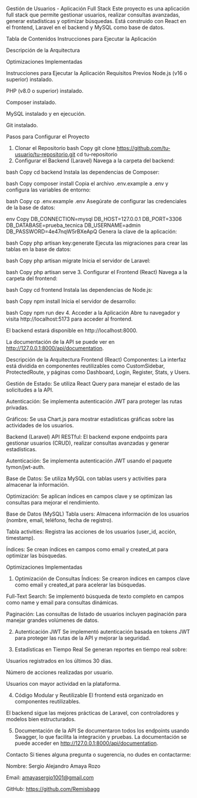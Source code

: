 Gestión de Usuarios - Aplicación Full Stack
Este proyecto es una aplicación full stack que permite gestionar usuarios, realizar consultas avanzadas, generar estadísticas y optimizar búsquedas. Está construido con React en el frontend, Laravel en el backend y MySQL como base de datos.

Tabla de Contenidos
Instrucciones para Ejecutar la Aplicación

Descripción de la Arquitectura

Optimizaciones Implementadas

Instrucciones para Ejecutar la Aplicación
Requisitos Previos
Node.js (v16 o superior) instalado.

PHP (v8.0 o superior) instalado.

Composer instalado.

MySQL instalado y en ejecución.

Git instalado.

Pasos para Configurar el Proyecto
1. Clonar el Repositorio
bash
Copy
git clone https://github.com/tu-usuario/tu-repositorio.git
cd tu-repositorio
2. Configurar el Backend (Laravel)
Navega a la carpeta del backend:

bash
Copy
cd backend
Instala las dependencias de Composer:

bash
Copy
composer install
Copia el archivo .env.example a .env y configura las variables de entorno:

bash
Copy
cp .env.example .env
Asegúrate de configurar las credenciales de la base de datos:

env
Copy
DB_CONNECTION=mysql
DB_HOST=127.0.0.1
DB_PORT=3306
DB_DATABASE=prueba_tecnica
DB_USERNAME=admin
DB_PASSWORD=4e47nqW5rBXeApQ
Genera la clave de la aplicación:

bash
Copy
php artisan key:generate
Ejecuta las migraciones para crear las tablas en la base de datos:

bash
Copy
php artisan migrate
Inicia el servidor de Laravel:

bash
Copy
php artisan serve
3. Configurar el Frontend (React)
Navega a la carpeta del frontend:

bash
Copy
cd frontend
Instala las dependencias de Node.js:

bash
Copy
npm install
Inicia el servidor de desarrollo:

bash
Copy
npm run dev
4. Acceder a la Aplicación
Abre tu navegador y visita http://localhost:5173 para acceder al frontend.

El backend estará disponible en http://localhost:8000.

La documentación de la API se puede ver en http://127.0.0.1:8000/api/documentation.

Descripción de la Arquitectura
Frontend (React)
Componentes: La interfaz está dividida en componentes reutilizables como CustomSidebar, ProtectedRoute, y páginas como Dashboard, Login, Register, Stats, y Users.

Gestión de Estado: Se utiliza React Query para manejar el estado de las solicitudes a la API.

Autenticación: Se implementa autenticación JWT para proteger las rutas privadas.

Gráficos: Se usa Chart.js para mostrar estadísticas gráficas sobre las actividades de los usuarios.

Backend (Laravel)
API RESTful: El backend expone endpoints para gestionar usuarios (CRUD), realizar consultas avanzadas y generar estadísticas.

Autenticación: Se implementa autenticación JWT usando el paquete tymon/jwt-auth.

Base de Datos: Se utiliza MySQL con tablas users y activities para almacenar la información.

Optimización: Se aplican índices en campos clave y se optimizan las consultas para mejorar el rendimiento.

Base de Datos (MySQL)
Tabla users: Almacena información de los usuarios (nombre, email, teléfono, fecha de registro).

Tabla activities: Registra las acciones de los usuarios (user_id, acción, timestamp).

Índices: Se crean índices en campos como email y created_at para optimizar las búsquedas.

Optimizaciones Implementadas
1. Optimización de Consultas
Índices: Se crearon índices en campos clave como email y created_at para acelerar las búsquedas.

Full-Text Search: Se implementó búsqueda de texto completo en campos como name y email para consultas dinámicas.

Paginación: Las consultas de listado de usuarios incluyen paginación para manejar grandes volúmenes de datos.

2. Autenticación JWT
Se implementó autenticación basada en tokens JWT para proteger las rutas de la API y mejorar la seguridad.

3. Estadísticas en Tiempo Real
Se generan reportes en tiempo real sobre:

Usuarios registrados en los últimos 30 días.

Número de acciones realizadas por usuario.

Usuarios con mayor actividad en la plataforma.

4. Código Modular y Reutilizable
El frontend está organizado en componentes reutilizables.

El backend sigue las mejores prácticas de Laravel, con controladores y modelos bien estructurados.

5. Documentación de la API
Se documentaron todos los endpoints usando Swagger, lo que facilita la integración y pruebas. La documentación se puede acceder en http://127.0.0.1:8000/api/documentation.

Contacto
Si tienes alguna pregunta o sugerencia, no dudes en contactarme:

Nombre: Sergio Alejandro Amaya Rozo

Email: amayasergio1001@gmail.com

GitHub: https://github.com/Remisbagg
